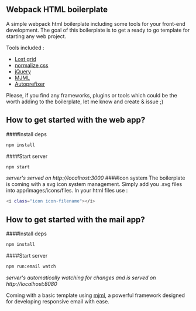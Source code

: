 
Webpack HTML boilerplate
-------
A simple webpack html boilerplate including some tools for your front-end development. The goal of this boilerplate is to get a ready to go template for starting any web project.

Tools included :

 - [Lost grid](https://github.com/peterramsing/lost)
 - [normalize css](https://necolas.github.io/normalize.css/)
 - [jQuery](https://jquery.com/)
 - [MJML](https://mjml.io/)
 - [Autoprefixer](https://github.com/autoprefixer)

Please, if you find any frameworks, plugins or tools which could be the worth adding to the boilerplate, let me know and create & issue ;)


How to get started with the web app?
-------
####Install deps
```sh
npm install
```
####Start server
```sh
npm start
```
*server's served on http://localhost:3000*
####Icon system
The boilerplate is coming with a svg icon system management. Simply add you .svg files into app/images/icons/files.
In your html files use : 
```sh
<i class="icon icon-filename"></i>
```


How to get started with the mail app?
-------
####Install deps
```sh
npm install
```
####Start server
```sh
npm run:email watch
```
*server's automatically watching for changes and is served on http://localhost:8080*

Coming with a basic template using [mjml](https://github.com/mjmlio/mjml), a powerful framework designed for developing responsive email with ease.
